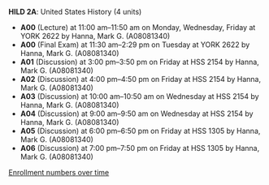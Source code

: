 **HILD 2A**: United States History (4 units)

- **A00** (Lecture) at 11:00 am–11:50 am on Monday, Wednesday, Friday at YORK 2622 by Hanna, Mark G. (A08081340)
- **A00** (Final Exam) at 11:30 am–2:29 pm on Tuesday at YORK 2622 by Hanna, Mark G. (A08081340)
- **A01** (Discussion) at 3:00 pm–3:50 pm on Friday at HSS 2154 by Hanna, Mark G. (A08081340)
- **A02** (Discussion) at 4:00 pm–4:50 pm on Friday at HSS 2154 by Hanna, Mark G. (A08081340)
- **A03** (Discussion) at 10:00 am–10:50 am on Wednesday at HSS 2154 by Hanna, Mark G. (A08081340)
- **A04** (Discussion) at 9:00 am–9:50 am on Wednesday at HSS 2154 by Hanna, Mark G. (A08081340)
- **A05** (Discussion) at 6:00 pm–6:50 pm on Friday at HSS 1305 by Hanna, Mark G. (A08081340)
- **A06** (Discussion) at 7:00 pm–7:50 pm on Friday at HSS 1305 by Hanna, Mark G. (A08081340)

[Enrollment numbers over time](./HILD2A.tsv)
